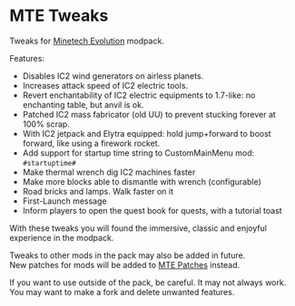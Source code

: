 # MTE Tweaks

Tweaks for [Minetech Evolution](https://www.curseforge.com/minecraft/modpacks/minetech-evolution) modpack.

Features: 
- Disables IC2 wind generators on airless planets.  
- Increases attack speed of IC2 electric tools.  
- Revert enchantability of IC2 electric equipments to 1.7-like: no enchanting table, but anvil is ok.  
- Patched IC2 mass fabricator (old UU) to prevent stucking forever at 100% scrap.  
- With IC2 jetpack and Elytra equipped: hold jump+forward to boost forward, like using a firework rocket.  
- Add support for startup time string to CustomMainMenu mod: `#startuptime#`  
- Make thermal wrench dig IC2 machines faster  
- Make more blocks able to dismantle with wrench (configurable)  
- Road bricks and lamps. Walk faster on it  
- First-Launch message
- Inform players to open the quest book for quests, with a tutorial toast

With these tweaks you will found the immersive, classic and enjoyful experience in the modpack.  

Tweaks to other mods in the pack may also be added in future.  
New patches for mods will be added to [MTE Patches](https://www.curseforge.com/minecraft/mc-mods/mte-patches) instead.  

If you want to use outside of the pack, be careful. It may not always work. You may want to make a fork and delete unwanted features.  